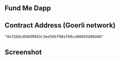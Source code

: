 ## Fund Me Dapp

## Contract Address (Goerli network)
```
"0x31b6c050d99d3c3ee56bf90af69ca90693d00a86"

```

## Screenshot
